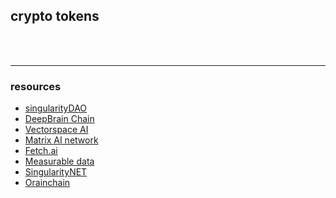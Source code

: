 ## crypto tokens

<br>


<br>

----

### resources

* [singularityDAO](https://www.coingecko.com/en/coins/singularitydao)
* [DeepBrain Chain](https://www.coingecko.com/en/coins/deepbrain-chain)
* [Vectorspace AI](https://www.coingecko.com/en/coins/vectorspace-ai)
* [Matrix AI network](https://www.coingecko.com/en/coins/matrix-ai-network)
* [Fetch.ai](https://www.coingecko.com/en/coins/fetch-ai)
* [Measurable data](https://www.coingecko.com/en/coins/measurable-data-token)
* [SingularityNET](https://www.coingecko.com/en/coins/singularitynet)
* [Orainchain](https://www.coingecko.com/en/coins/oraichain-token)
